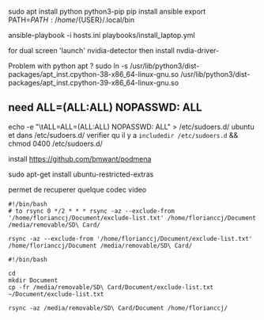 

sudo apt install python python3-pip
pip install ansible
export PATH=$PATH:/home/${USER}/.local/bin

ansible-playbook -i hosts.ini playbooks/install_laptop.yml

for dual screen 'launch' nvidia-detector
then install nvdia-driver-<number>

Problem with python apt ?
sudo ln -s /usr/lib/python3/dist-packages/apt_inst.cpython-38-x86_64-linux-gnu.so /usr/lib/python3/dist-packages/apt_inst.cpython-39-x86_64-linux-gnu.so

need
<user> ALL=(ALL:ALL) NOPASSWD: ALL
------------------------------
echo -e "<user>\tALL=ALL=(ALL:ALL) NOPASSWD: ALL" > /etc/sudoers.d/
ubuntu \
et dans /etc/sudoers.d/ verifier qu il y a `includedir /etc/sudoers.d`
&& chmod 0400 /etc/sudoers.d/<user>

install https://github.com/bmwant/podmena

sudo apt-get install ubuntu-restricted-extras

permet de recuperer quelque codec video


```
#!/bin/bash
# to rsync 0 */2 * * * rsync -az --exclude-from '/home/florianccj/Document/exclude-list.txt' /home/florianccj/Document /media/removable/SD\ Card/

rsync -az --exclude-from '/home/florianccj/Document/exclude-list.txt' /home/florianccj/Document /media/removable/SD\ Card/
```

```
#!/bin/bash

cd
mkdir Document
cp -fr /media/removable/SD\ Card/Document/exclude-list.txt ~/Document/exclude-list.txt

rsync -az /media/removable/SD\ Card/Document /home/florianccj/
```
